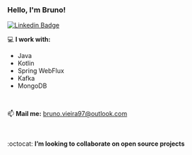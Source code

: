 ### Hello, I'm Bruno!

<!-- 
**brunovieira97/brunovieira97** is a ✨ _special_ ✨ repository because its `README.md` (this file) appears on your GitHub profile.

Here are some ideas to get you started:

- 🔭 I’m currently working on ...
- 🌱 I’m currently learning ...
- 👯 I’m looking to collaborate on ...
- 🤔 I’m looking for help with ...
- 💬 Ask me about ...
- 📫 How to reach me: ...
- 😄 Pronouns: ...
- ⚡ Fun fact: ...
-->

[![Linkedin Badge](https://img.shields.io/badge/-LinkedIn-1ca0f1?style=flat-square&logo=Linkedin&logoColor=white&link=https://www.linkedin.com/in/brunovieira97/)](https://www.linkedin.com/in/brunovieira97/)

💻 **I work with:**
  - Java
  - Kotlin
  - Spring WebFlux
  - Kafka
  - MongoDB
 
  
<br/>

📫 **Mail me:** bruno.vieira97@outlook.com

<br/>

:octocat: **I’m looking to collaborate on open source projects**
